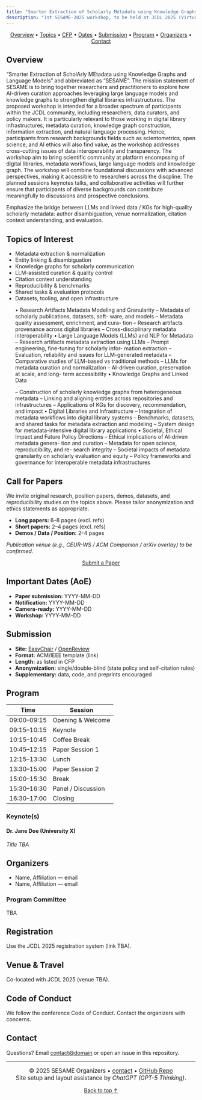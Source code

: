 ```yaml
---
title: "Smarter Extraction of Scholarly Metadata using Knowledge Graphs and Language Models (SESAME)"
description: "1st SESAME-2025 workshop, to be held at JCDL 2025 (Virtual Event)"
---
```


<!-- Sticky mini navigation (only once) -->
<div class="mini-nav" align="center">
  <a href="#overview">Overview</a> •
  <a href="#topics">Topics</a> •
  <a href="#call-for-papers">CFP</a> •
  <a href="#important-dates-aoe">Dates</a> •
  <a href="#submission">Submission</a> •
  <a href="#program">Program</a> •
  <a href="#organizers">Organizers</a> •
  <a href="#contact">Contact</a>
</div>

<section id="overview" class="container band band--alt">
  <h2>Overview</h2>
  <p>
“Smarter Extraction of ScholArly MEtadata using Knowledge Graphs and Language Models” and abbreviated as “SESAME”. The mission statement of SESAME is to bring together researchers and practitioners to explore how AI-driven curation approaches leveraging large language models and knowledge graphs to strengthen digital libraries infrastructures. The proposed workshop is intended for a broader spectrum of participants within the JCDL community, including researchers, data curators, and policy makers. It is particularly relevant to those working in digital library infrastructures, metadata curation, knowledge graph construction, information extraction, and natural language processing. Hence, participants from research backgrounds fields such as scientometrics, open science, and AI ethics will also find value, as the workshop addresses cross-cutting issues of data interoperability and transparency. The workshop aim to bring scientific community at platform encompssing of digital libraries, metadata workflows, large language models and knowledge graph. The workshop will combine foundational discussions with advanced perspectives, making it accessible to researchers across the discpline. The planned sessions keynotes talks, and collaborative activities will further ensure 
that participants of diverse backgrounds can contribute meaningfully to discussions and prospective conclusions.
  </p>
  <p>
    Emphasize the bridge between LLMs and linked data / KGs for high-quality scholarly metadata:
    author disambiguation, venue normalization, citation context understanding, and evaluation.
  </p>
</section>

<section id="topics" class="container">
  <h2>Topics of Interest</h2>
  <ul class="list-2col">
    <li>Metadata extraction & normalization</li>
    <li>Entity linking & disambiguation</li>
    <li>Knowledge graphs for scholarly communication</li>
    <li>LLM-assisted curation & quality control</li>
    <li>Citation context understanding</li>
    <li>Reproducibility & benchmarks</li>
    <li>Shared tasks & evaluation protocols</li>
    <li>Datasets, tooling, and open infrastructure</li>

  • Research Artifacts Metadata Modeling and Granularity
– Metadata of scholarly publications, datasets, soft-
ware, and models
– Metadata quality assessment, enrichment, and cura-
tion
– Research artifacts provenance across digital libraries
– Cross-disciplinary metadata interoperability
• Large Language Models (LLMs) and NLP for Metadata
– Research artifacts metadata extraction using LLMs 
– Prompt engineering, fine-tuning for scholarly infor-
mation extraction
– Evaluation, reliability and issues for LLM-generated
metadata
– Comparative studies of LLM-based vs traditional
methods
– LLMs for metadata curation and normalization
– AI-driven curation, preservation at scale, and long-
term accessibility
• Knowledge Graphs and Linked Data

– Construction of scholarly knowledge graphs from
heterogeneous metadata
– Linking and aligning entities across repositories and
infrastructures
– Applications of KGs for discovery, recommendation,
and impact
• Digital Libraries and Infrastructure
– Integration of metadata workflows into digital library
systems
– Benchmarks, datasets, and shared tasks for metadata
extraction and modeling
– System design for metadata-intensive digital library
applications
• Societal, Ethical Impact and Future Policy Directions
– Ethical implications of AI-driven metadata genera-
tion and curation
– Metadata for open science, reproducibility, and re-
search integrity
– Societal impacts of metadata granularity on scholarly
evaluation and equity
– Policy frameworks and governance for interoperable
metadata infrastructures


    
  </ul>
</section>

<section id="call-for-papers" class="container">
  <h2>Call for Papers</h2>
  <p>
    We invite original research, position papers, demos, datasets, and reproducibility studies on the topics above.
    Please tailor anonymization and ethics statements as appropriate.
  </p>
  <ul>
    <li><strong>Long papers:</strong> 6–8 pages (excl. refs)</li>
    <li><strong>Short papers:</strong> 2–4 pages (excl. refs)</li>
    <li><strong>Demos / Data / Position:</strong> 2–4 pages</li>
  </ul>
  <p><em>Publication venue (e.g., CEUR-WS / ACM Companion / arXiv overlay) to be confirmed.</em></p>

  <!-- The ONLY submit button (kept here) -->
  <p align="center">
    <a class="btn btn-primary" href="https://easychair.org/" target="_blank" rel="noopener">Submit a Paper</a>
  </p>
</section>

<section id="important-dates-aoe" class="container band band--alt">
  <h2>Important Dates (AoE)</h2>
  <ul class="dates">
    <li><strong>Paper submission:</strong> YYYY-MM-DD</li>
    <li><strong>Notification:</strong> YYYY-MM-DD</li>
    <li><strong>Camera-ready:</strong> YYYY-MM-DD</li>
    <li><strong>Workshop:</strong> YYYY-MM-DD</li>
  </ul>
</section>

<section id="submission" class="container">
  <h2>Submission</h2>
  <ul>
    <li><strong>Site:</strong> <a href="https://easychair.org/" target="_blank" rel="noopener">EasyChair</a> / <a href="#" target="_blank" rel="noopener">OpenReview</a></li>
    <li><strong>Format:</strong> ACM/IEEE template (link)</li>
    <li><strong>Length:</strong> as listed in CFP</li>
    <li><strong>Anonymization:</strong> single/double-blind (state policy and self-citation rules)</li>
    <li><strong>Supplementary:</strong> data, code, and preprints encouraged</li>
  </ul>
</section>

<section id="program" class="container band band--alt">
  <h2>Program</h2>
  <table>
    <thead>
      <tr><th>Time</th><th>Session</th></tr>
    </thead>
    <tbody>
      <tr><td>09:00–09:15</td><td>Opening &amp; Welcome</td></tr>
      <tr><td>09:15–10:15</td><td>Keynote</td></tr>
      <tr><td>10:15–10:45</td><td>Coffee Break</td></tr>
      <tr><td>10:45–12:15</td><td>Paper Session 1</td></tr>
      <tr><td>12:15–13:30</td><td>Lunch</td></tr>
      <tr><td>13:30–15:00</td><td>Paper Session 2</td></tr>
      <tr><td>15:00–15:30</td><td>Break</td></tr>
      <tr><td>15:30–16:30</td><td>Panel / Discussion</td></tr>
      <tr><td>16:30–17:00</td><td>Closing</td></tr>
    </tbody>
  </table>

  <h3>Keynote(s)</h3>
  <div class="card">
    <h4>Dr. Jane Doe (University X)</h4>
    <p><em>Title TBA</em></p>
  </div>
</section>

<section id="organizers" class="container">
  <h2>Organizers</h2>
  <ul>
    <li>Name, Affiliation — email</li>
    <li>Name, Affiliation — email</li>
  </ul>

  <h3>Program Committee</h3>
  <p>TBA</p>
</section>

<section class="container band band--alt">
  <h2>Registration</h2>
  <p>Use the JCDL 2025 registration system (link TBA).</p>

  <h2>Venue &amp; Travel</h2>
  <p>Co-located with JCDL 2025 (venue TBA).</p>

  <h2>Code of Conduct</h2>
  <p>We follow the conference Code of Conduct. Contact the organizers with concerns.</p>
</section>

<section id="contact" class="container">
  <h2>Contact</h2>
  <p>Questions? Email <a href="mailto:contact@domain">contact@domain</a> or open an issue in this repository.</p>
</section>

<hr>
<p align="center" style="font-size:0.95rem;">
  © 2025 SESAME Organizers • 
  <a href="mailto:contact@domain">contact</a> • 
  <a href="https://github.com/sesame-workshop/SESAME">GitHub Repo</a><br>
  Site setup and layout assistance by <em>ChatGPT (GPT-5 Thinking)</em>.
</p>

<p align="center"><a href="#top">Back to top ↑</a></p>
